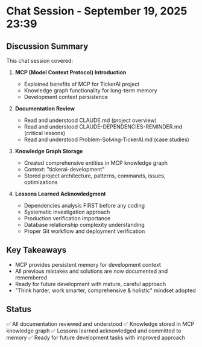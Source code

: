 # Chat Session - September 19, 2025 23:39

## Discussion Summary

This chat session covered:

1. **MCP (Model Context Protocol) Introduction**
   - Explained benefits of MCP for TickerAI project
   - Knowledge graph functionality for long-term memory
   - Development context persistence

2. **Documentation Review**
   - Read and understood CLAUDE.md (project overview)
   - Read and understood CLAUDE-DEPENDENCIES-REMINDER.md (critical lessons)
   - Read and understood Problem-Solving-TickerAI.md (case studies)

3. **Knowledge Graph Storage**
   - Created comprehensive entities in MCP knowledge graph
   - Context: "tickerai-development"
   - Stored project architecture, patterns, commands, issues, optimizations

4. **Lessons Learned Acknowledgment**
   - Dependencies analysis FIRST before any coding
   - Systematic investigation approach
   - Production verification importance
   - Database relationship complexity understanding
   - Proper Git workflow and deployment verification

## Key Takeaways

- MCP provides persistent memory for development context
- All previous mistakes and solutions are now documented and remembered
- Ready for future development with mature, careful approach
- "Think harder, work smarter, comprehensive & holistic" mindset adopted

## Status

✅ All documentation reviewed and understood
✅ Knowledge stored in MCP knowledge graph
✅ Lessons learned acknowledged and committed to memory
✅ Ready for future development tasks with improved approach
